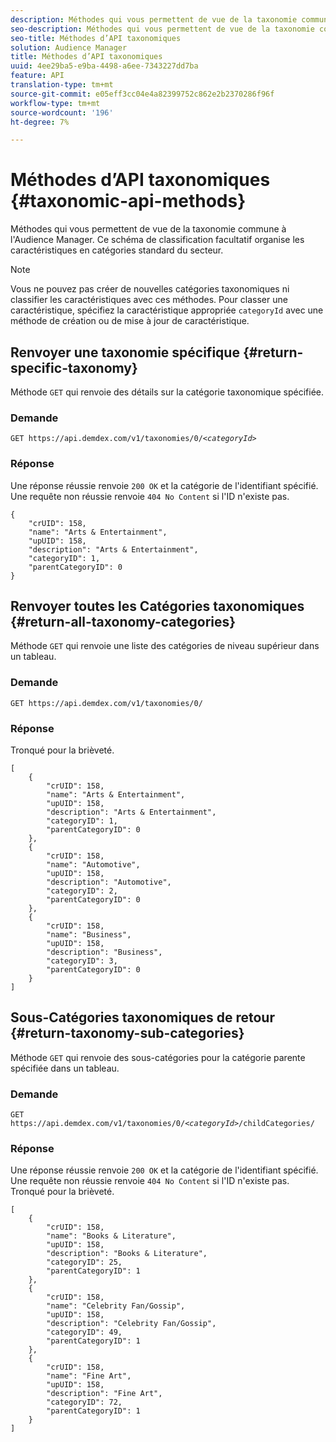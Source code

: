 ```yaml
---
description: Méthodes qui vous permettent de vue de la taxonomie commune à l'Audience Manager. Ce schéma de classification facultatif organise les caractéristiques en catégories standard du secteur.
seo-description: Méthodes qui vous permettent de vue de la taxonomie commune à l'Audience Manager. Ce schéma de classification facultatif organise les caractéristiques en catégories standard du secteur.
seo-title: Méthodes d’API taxonomiques
solution: Audience Manager
title: Méthodes d’API taxonomiques
uuid: 4ee29ba5-e9ba-4498-a6ee-7343227dd7ba
feature: API
translation-type: tm+mt
source-git-commit: e05eff3cc04e4a82399752c862e2b2370286f96f
workflow-type: tm+mt
source-wordcount: '196'
ht-degree: 7%

---
```



# Méthodes d’API taxonomiques {#taxonomic-api-methods}

Méthodes qui vous permettent de vue de la taxonomie commune à l&#39;Audience Manager. Ce schéma de classification facultatif organise les caractéristiques en catégories standard du secteur.

<!-- c_rest_api_taxonomy.xml -->

>[!NOTE]
>
>Vous ne pouvez pas créer de nouvelles catégories taxonomiques ni classifier les caractéristiques avec ces méthodes. Pour classer une caractéristique, spécifiez la caractéristique appropriée `categoryId` avec une méthode de création ou de mise à jour de caractéristique.

## Renvoyer une taxonomie spécifique {#return-specific-taxonomy}

Méthode `GET` qui renvoie des détails sur la catégorie taxonomique spécifiée.

<!-- r_rest_api_taxonomy.xml -->

### Demande

`GET https://api.demdex.com/v1/taxonomies/0/`*`<categoryId>`*

### Réponse

Une réponse réussie renvoie `200 OK` et la catégorie de l&#39;identifiant spécifié. Une requête non réussie renvoie `404 No Content` si l&#39;ID n&#39;existe pas.

```
{
    "crUID": 158,
    "name": "Arts & Entertainment",
    "upUID": 158,
    "description": "Arts & Entertainment",
    "categoryID": 1,
    "parentCategoryID": 0
}
```

## Renvoyer toutes les Catégories taxonomiques {#return-all-taxonomy-categories}

Méthode `GET` qui renvoie une liste des catégories de niveau supérieur dans un tableau.

<!-- r_rest_api_taxonomies.xml -->

### Demande

`GET https://api.demdex.com/v1/taxonomies/0/`

### Réponse

Tronqué pour la brièveté.

```
[
    {
        "crUID": 158,
        "name": "Arts & Entertainment",
        "upUID": 158,
        "description": "Arts & Entertainment",
        "categoryID": 1,
        "parentCategoryID": 0
    },
    {
        "crUID": 158,
        "name": "Automotive",
        "upUID": 158,
        "description": "Automotive",
        "categoryID": 2,
        "parentCategoryID": 0
    },
    {
        "crUID": 158,
        "name": "Business",
        "upUID": 158,
        "description": "Business",
        "categoryID": 3,
        "parentCategoryID": 0
    }
]
```

## Sous-Catégories taxonomiques de retour {#return-taxonomy-sub-categories}

Méthode `GET` qui renvoie des sous-catégories pour la catégorie parente spécifiée dans un tableau.

<!-- r_rest_api_taxonomy_sub.xml -->

### Demande

`GET https://api.demdex.com/v1/taxonomies/0/`*`<categoryId>`*`/childCategories/`

### Réponse

Une réponse réussie renvoie `200 OK` et la catégorie de l&#39;identifiant spécifié. Une requête non réussie renvoie `404 No Content` si l&#39;ID n&#39;existe pas. Tronqué pour la brièveté.

```
[
    {
        "crUID": 158,
        "name": "Books & Literature",
        "upUID": 158,
        "description": "Books & Literature",
        "categoryID": 25,
        "parentCategoryID": 1
    },
    {
        "crUID": 158,
        "name": "Celebrity Fan/Gossip",
        "upUID": 158,
        "description": "Celebrity Fan/Gossip",
        "categoryID": 49,
        "parentCategoryID": 1
    },
    {
        "crUID": 158,
        "name": "Fine Art",
        "upUID": 158,
        "description": "Fine Art",
        "categoryID": 72,
        "parentCategoryID": 1
    }
]
```
